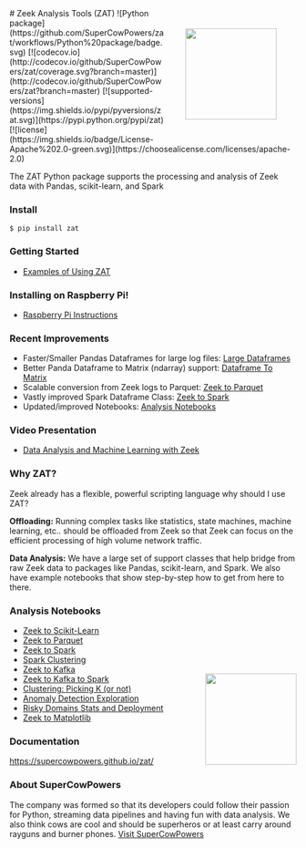 <img align="right" style="padding:35px" src="notebooks/images/SCP_med.png" width="160">
# Zeek Analysis Tools (ZAT) 
![Python package](https://github.com/SuperCowPowers/zat/workflows/Python%20package/badge.svg) [![codecov.io](http://codecov.io/github/SuperCowPowers/zat/coverage.svg?branch=master)](http://codecov.io/github/SuperCowPowers/zat?branch=master) [![supported-versions](https://img.shields.io/pypi/pyversions/zat.svg)](https://pypi.python.org/pypi/zat) [![license](https://img.shields.io/badge/License-Apache%202.0-green.svg)](https://choosealicense.com/licenses/apache-2.0)

The ZAT Python package supports the processing and analysis of Zeek data
with Pandas, scikit-learn, and Spark

### Install
```
$ pip install zat
```

### Getting Started
- [Examples of Using ZAT](https://supercowpowers.github.io/zat/examples.html)

### Installing on Raspberry Pi!
- [Raspberry Pi Instructions](https://supercowpowers.github.io/zat/raspberry_pi.html)

### Recent Improvements
- Faster/Smaller Pandas Dataframes for large log files: [Large Dataframes](https://supercowpowers.github.io/zat/large_dataframes.html)
- Better Panda Dataframe to Matrix (ndarray) support: [Dataframe To Matrix](https://supercowpowers.github.io/zat/dataframe_to_matrix.html)
- Scalable conversion from Zeek logs to Parquet: [Zeek to Parquet](https://nbviewer.jupyter.org/github/SuperCowPowers/zat/blob/master/notebooks/Zeek_to_Parquet.ipynb)
- Vastly improved Spark Dataframe Class: [Zeek to Spark](https://nbviewer.jupyter.org/github/SuperCowPowers/zat/blob/master/notebooks/Zeek_to_Spark.ipynb)
- Updated/improved Notebooks: [Analysis Notebooks](#analysis-notebooks)

### Video Presentation
- [Data Analysis and Machine Learning with Zeek](https://www.youtube.com/watch?v=pG5lU9CLnIU)

### Why ZAT?
Zeek already has a flexible, powerful scripting language why should I use
ZAT?

**Offloading:** Running complex tasks like statistics, state machines,
machine learning, etc.. should be offloaded from Zeek so that Zeek can
focus on the efficient processing of high volume network traffic.

**Data Analysis:** We have a large set of support classes that help
bridge from raw Zeek data to packages like Pandas, scikit-learn, and
Spark. We also have example notebooks that show step-by-step how to get
from here to there.

### Analysis Notebooks

- [Zeek to Scikit-Learn](https://nbviewer.jupyter.org/github/SuperCowPowers/zat/blob/master/notebooks/Zeek_to_Scikit_Learn.ipynb)
- [Zeek to Parquet](https://nbviewer.jupyter.org/github/SuperCowPowers/zat/blob/master/notebooks/Zeek_to_Parquet.ipynb)
- [Zeek to Spark](https://nbviewer.jupyter.org/github/SuperCowPowers/zat/blob/master/notebooks/Zeek_to_Spark.ipynb)
- [Spark Clustering](https://nbviewer.jupyter.org/github/SuperCowPowers/zat/blob/master/notebooks/Spark_Clustering.ipynb)
- [Zeek to Kafka](https://nbviewer.jupyter.org/github/SuperCowPowers/zat/blob/master/notebooks/Zeek_to_Kafka.ipynb)
- [Zeek to Kafka to Spark](https://nbviewer.jupyter.org/github/SuperCowPowers/zat/blob/master/notebooks/Zeek_to_Kafka_to_Spark.ipynb)
- [Clustering: Picking K (or not)](https://nbviewer.jupyter.org/github/SuperCowPowers/zat/blob/master/notebooks/Clustering_Picking_K.ipynb)
- [Anomaly Detection Exploration](https://nbviewer.jupyter.org/github/SuperCowPowers/zat/blob/master/notebooks/Anomaly_Detection.ipynb)
- [Risky Domains Stats and Deployment](https://nbviewer.jupyter.org/github/SuperCowPowers/zat/blob/master/notebooks/Risky_Domains.ipynb)
- [Zeek to Matplotlib](https://nbviewer.jupyter.org/github/SuperCowPowers/zat/blob/master/notebooks/Zeek_to_Plot.ipynb)


<img align="right" style="margin: -100px 0px 20px 10px" src="notebooks/images/SCP_med.png" width="160">


### Documentation
<https://supercowpowers.github.io/zat/>


### About SuperCowPowers
The company was formed so that its developers could follow their passion for Python, streaming data pipelines and having fun with data analysis. We also think cows are cool and should be superheros or at least carry around rayguns and burner phones. <a href="https://www.supercowpowers.com" target="_blank">Visit SuperCowPowers</a>
